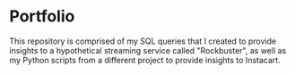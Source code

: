 # Portfolio
This repository is comprised of my SQL queries that I created to provide insights to a hypothetical streaming service called "Rockbuster", as well as my Python scripts from a different project to provide insights to Instacart.
